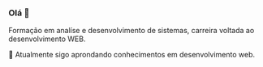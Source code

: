 ### Olá 👋

Formação em analíse e desenvolvimento de sistemas, carreira voltada ao desenvolvimento WEB.

📖 Atualmente sigo aprondando conhecimentos em desenvolvimento web.



<!--
**MikeSoaress/Mikesoaress** is a ✨ _special_ ✨ repository because its `README.md` (this file) appears on your GitHub profile.

Here are some ideas to get you started:

- 🔭 I’m currently working on ...
- 🌱 I’m currently learning ...
- 👯 I’m looking to collaborate on ...
- 🤔 I’m looking for help with ...
- 💬 Ask me about ...
- 📫 How to reach me: ...
- 😄 Pronouns: ...
- ⚡ Fun fact: ...
-->
